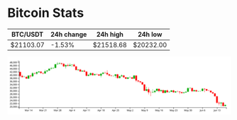 # Bitcoin Stats

BTC/USDT|24h change|24h high|24h low|
|---|---|---|---|
|$21103.07|-1.53%|$21518.68|$20232.00|

<img src="./chart.svg">

